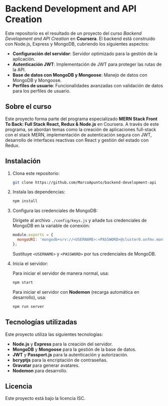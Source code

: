 # Backend Development and API Creation

Este repositorio es el resultado de un proyecto del curso *Backend Development and API Creation* en **Coursera**. El backend está construido con Node.js, Express y MongoDB, cubriendo los siguientes aspectos:

- **Configuración del servidor**: Servidor optimizado para la gestión de la aplicación.
- **Autenticación JWT**: Implementación de JWT para proteger las rutas de la API.
- **Base de datos con MongoDB y Mongoose**: Manejo de datos con MongoDB y Mongoose.
- **Perfiles de usuario**: Funcionalidades avanzadas con validación de datos para los perfiles de usuario.

## Sobre el curso

Este proyecto forma parte del programa especializado **MERN Stack Front To Back: Full Stack React, Redux & Node.js** en Coursera. A través de este programa, se abordan temas como la creación de aplicaciones full-stack con el stack MERN, implementación de autenticación segura con JWT, desarrollo de interfaces reactivas con React y gestión del estado con Redux.

## Instalación

1. Clona este repositorio:
   ```bash
   git clone https://github.com/MarcoApunto/backend-development-api
   ```

2. Instala las dependencias:
   ```bash
   npm install
   ```

3. Configura las credenciales de MongoDB:

   Dirígete al archivo `./config/keys.js` y añade tus credenciales de MongoDB en la variable de conexión:

   ```javascript
   module.exports = {
     mongoURI: 'mongodb+srv://<USERNAME>:<PASSWORD>@cluster0.onfmv.mongodb.net/web-data'
   };
   ```

	 Sustituye `<USERNAME>` y `<PASSWORD>` por tus credenciales de MongoDB.


4. Inicia el servidor:

   Para iniciar el servidor de manera normal, usa:
   ```bash
   npm start
   ```

   Para iniciar el servidor con **Nodemon** (recarga automática en desarrollo), usa:
   ```bash
   npm run server
   ```

## Tecnologías utilizadas

Este proyecto utiliza las siguientes tecnologías:

- **Node.js** y **Express** para la creación del servidor.
- **MongoDB** y **Mongoose** para la gestión de la base de datos.
- **JWT** y **Passport.js** para la autenticación y autorización.
- **bcryptjs** para la encriptación de contraseñas.
- **Gravatar** para generar avatares.
- **Nodemon** para desarrollo.

## Licencia

Este proyecto está bajo la licencia ISC.